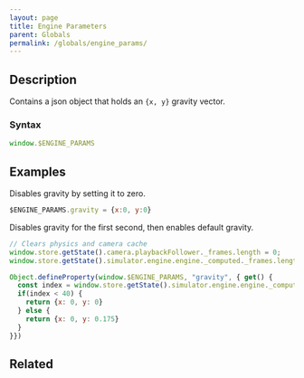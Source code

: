 ```yaml
---
layout: page
title: Engine Parameters
parent: Globals
permalink: /globals/engine_params/
---
```


## Description

Contains a json object that holds an `{x, y}` gravity vector.

### Syntax

```js
window.$ENGINE_PARAMS
```

## Examples

Disables gravity by setting it to zero.

```js
$ENGINE_PARAMS.gravity = {x:0, y:0}
```

Disables gravity for the first second, then enables default gravity.

```js
// Clears physics and camera cache
window.store.getState().camera.playbackFollower._frames.length = 0;
window.store.getState().simulator.engine.engine._computed._frames.length = 1;

Object.defineProperty(window.$ENGINE_PARAMS, "gravity", { get() {
  const index = window.store.getState().simulator.engine.engine._computed._frames.length;
  if(index < 40) {
    return {x: 0, y: 0}
  } else {
    return {x: 0, y: 0.175}
  }
}})
```

## Related
